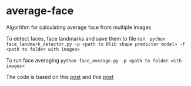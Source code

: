 # average-face
Algorithm for calculating average face from multiple images

To detect faces, face landmarks and save them to file run
` python face_landmark_detector.py -p <path to Dlib shape predictor model> -f <path to folder with images>`

To run face averaging
`python face_average.py -p <path to folder with images>`

The code is based on this [post](https://javewa.github.io/2018/08/23/face/) and this [post](https://www.learnopencv.com/average-face-opencv-c-python-tutorial/)
